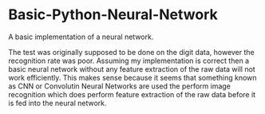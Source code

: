# Basic-Python-Neural-Network
A basic implementation of a neural network.

The test was originally supposed to be done on the digit data, however the recognition rate was poor. Assuming my implementation is correct then a basic neural network without any feature extraction of the raw data will not work efficiently. This makes sense because it seems that something known as CNN or Convolutin Neural Networks are used the perform image recognition which does perform feature extraction of the raw data before it is fed into the neural network.
